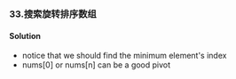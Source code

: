 ### 33.搜索旋转排序数组

#### Solution
- notice that we should find the minimum element's index
- nums\[0] or nums\[n] can be a good pivot
